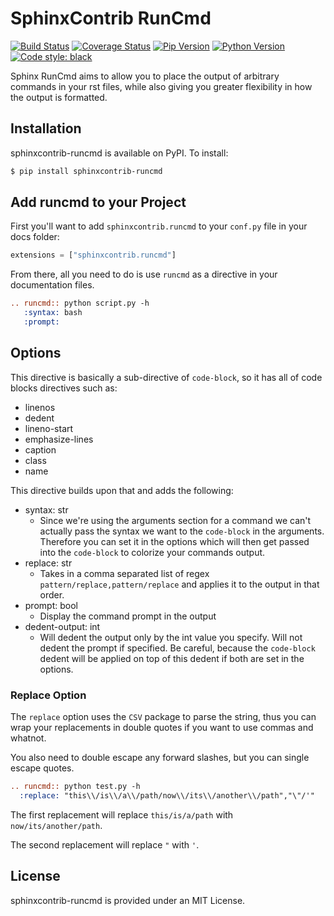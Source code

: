 # SphinxContrib RunCmd

[![Build Status](https://travis-ci.org/invenia/sphinxcontrib-runcmd.svg?branch=master)](https://travis-ci.org/invenia/sphinxcontrib-runcmd?branch=master)
[![Coverage Status](https://coveralls.io/repos/github/invenia/sphinxcontrib-runcmd/badge.svg?branch=master)](https://coveralls.io/github/invenia/sphinxcontrib-runcmd)
[![Pip Version](https://img.shields.io/pypi/v/sphinxcontrib-runcmd.svg)](https://pypi.org/project/sphinxcontrib-runcmd)
[![Python Version](https://img.shields.io/badge/python-2.7%20%7C%203.6-blue.svg)](https://www.python.org/)
[![Code style: black](https://img.shields.io/badge/code%20style-black-000000.svg)](https://github.com/ambv/black)

Sphinx RunCmd aims to allow you to place the output of arbitrary commands in your rst files, while also giving you greater flexibility in how the output is formatted.

## Installation

sphinxcontrib-runcmd is available on PyPI. To install:

```sh
$ pip install sphinxcontrib-runcmd
```

## Add runcmd to your Project

First you'll want to add `sphinxcontrib.runcmd` to your `conf.py` file in your docs folder:

```python
extensions = ["sphinxcontrib.runcmd"]
```

From there, all you need to do is use `runcmd` as a directive in your documentation files.
```rst
.. runcmd:: python script.py -h
   :syntax: bash
   :prompt:
```

## Options

This directive is basically a sub-directive of `code-block`, so it has all of code blocks directives such as:
 - linenos
 - dedent
 - lineno-start
 - emphasize-lines
 - caption
 - class
 - name

This directive builds upon that and adds the following:
 - syntax: str
   - Since we're using the arguments section for a command we can't actually pass the syntax we want to the `code-block` in the arguments. Therefore you can set it in the options which will then get passed into the `code-block` to colorize your commands output.
 - replace: str
   - Takes in a comma separated list of regex `pattern/replace,pattern/replace` and applies it to the output in that order.
 - prompt: bool
   - Display the command prompt in the output
 - dedent-output: int
   - Will dedent the output only by the int value you specify. Will not dedent the prompt if specified. Be careful, because the `code-block` dedent will be applied on top of this dedent if both are set in the options.

### Replace Option

The `replace` option uses the `CSV` package to parse the string, thus you can wrap your replacements in double quotes if you want to use commas and whatnot.

You also need to double escape any forward slashes, but you can single escape quotes.

```rst
.. runcmd:: python test.py -h
  :replace: "this\\/is\\/a\\/path/now\\/its\\/another\\/path","\"/'"
```

The first replacement will replace `this/is/a/path` with `now/its/another/path`.

The second replacement will replace `"` with `'`.

## License

sphinxcontrib-runcmd is provided under an MIT License.
